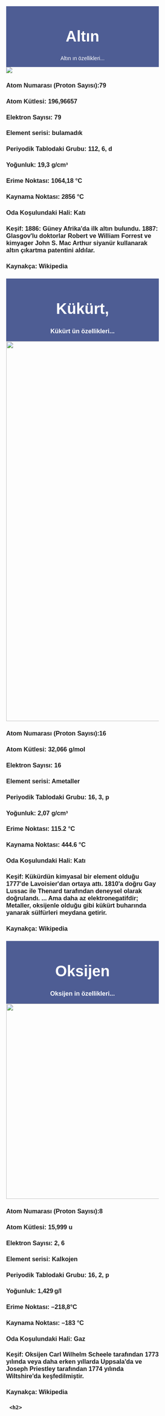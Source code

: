 <!DOCTYPE html>
<html lang="en">
<head>
<title>Elementler</title>
<meta charset="UTF-8">
<meta name="viewport" content="width=device-width, initial-scale=1">
<style>
* {
  box-sizing: border-box;
}

body {
  font-family: Arial, Helvetica, sans-serif;
  margin: 0;
}

/* Style the header */
.header {
  padding: 1px;
  text-align: center;
  background: #4E5D94;
  color: white;
}

/* Increase the font size of the h1 element */
.header h1 {
  font-size: 40px;
}

/* Style the top navigation bar */
.navbar {
  overflow: hidden;
  background-color: #4E5D94;
}

/* Style the navigation bar links */
.navbar a {
  float: left;
  display: block;
  color: #4E5D94;
  text-align: center;
  padding: 14px 20px;
  text-decoration: none;
}

/* Right-aligned link */
.navbar a.right {
  float: right;
}

/* Change color on hover */
.navbar a:hover {
  background-color: #4E5D94;
  color: black;
}
  
</style>
</head>
<body>

<div class="header">
  <h1>Altın</h1>
  <p>Altın ın özellikleri...</p>
</div>


</body>
  <img src= "https://pngimg.com/uploads/gold/gold_PNG11031.png">

  <h3> Atom Numarası (Proton Sayısı):79 </h3>
  <h3> Atom Kütlesi: 196,96657 <h3>
  <h3> Elektron Sayısı: 79 <h3> 
  <h3> Element serisi: bulamadık <h3> 
  <h3> Periyodik Tablodaki Grubu: 112, 6, d <h3>
  <h3> Yoğunluk: 19,3 g/cm³<h3>
  <h3> Erime Noktası:  1064,18 °C<h3>
  <h3> Kaynama Noktası: 2856 °C<h3>
  <h3> Oda Koşulundaki Hali: Katı<h3>
  <h3> Keşif: 1886: Güney Afrika'da ilk altın bulundu. 1887: Glasgov'lu doktorlar Robert ve William Forrest ve kimyager John S. Mac Arthur siyanür kullanarak altın çıkartma patentini aldılar. <h3>
  <h3> Kaynakça: Wikipedia <h3>
    
    
<style>
* {
  box-sizing: border-box;
}

body {
  font-family: Arial, Helvetica, sans-serif;
  margin: 0;
}

/* Style the header */
.header {
  padding: 1px;
  text-align: center;
  background: #4E5D94;
  color: white;
}

/* Increase the font size of the h1 element */
.header h1 {
  font-size: 40px;
}

/* Style the top navigation bar */
.navbar {
  overflow: hidden;
  background-color: #4E5D94;
}

/* Style the navigation bar links */
.navbar a {
  float: left;
  display: block;
  color: #4E5D94;
  text-align: center;
  padding: 14px 20px;
  text-decoration: none;
}

/* Right-aligned link */
.navbar a.right {
  float: right;
}

/* Change color on hover */
.navbar a:hover {
  background-color: #4E5D94;
  color: black;
}
  
</style>
</head>
<body>

<div class="header">
  <h1>Kükürt,
  </h1>
  <p>Kükürt ün özellikleri...</p>
</div>


</body>
  <img src= "https://www.enerjiportali.com/wp-content/uploads/2019/01/k%C3%BCk%C3%BCrt04.png" width=1000>
  <h3> Atom Numarası (Proton Sayısı):16 </h3>
  <h3> Atom Kütlesi: 32,066 g/mol <h3>
  <h3> Elektron Sayısı: 16 <h3> 
  <h3> Element serisi: Ametaller <h3> 
  <h3> Periyodik Tablodaki Grubu: 16, 3, p <h3>
  <h3> Yoğunluk: 2,07 g/cm³<h3>
  <h3> Erime Noktası:  115.2 °C<h3>
  <h3> Kaynama Noktası: 444.6 °C<h3>
  <h3> Oda Koşulundaki Hali: Katı<h3>
  <h3> Keşif: Kükürdün kimyasal bir element olduğu 1777'de Lavoisier'dan ortaya attı. 1810'a doğru Gay Lussac ile Thenard tarafından deneysel olarak doğrulandı. ... Ama daha az elektronegatifdir; Metaller, oksijenle olduğu gibi kükürt buharında yanarak sülfürleri meydana getirir. <h3>
  <h3> Kaynakça: Wikipedia <h3>
    
     
<style>
* {
  box-sizing: border-box;
}

body {
  font-family: Arial, Helvetica, sans-serif;
  margin: 0;
}
  
</style>
</head>
<body>

<div class="header">
  <h1>Oksijen</h1>
  <p>Oksijen in özellikleri...</p>
</div>


</body>
  <img src= "https://toraks.org.tr/site/sf/nmf/pre_migration/b4bee52d7b05cd4b053c873f9eff2fca3eec1416ab4bfa3ec8c7413187261418.jpg" width=1230 height=514 >
  <h3> Atom Numarası (Proton Sayısı):8 </h3>
  <h3> Atom Kütlesi: 15,999 u <h3>
  <h3> Elektron Sayısı: 2, 6 <h3> 
  <h3> Element serisi: 	Kalkojen <h3> 
  <h3> Periyodik Tablodaki Grubu: 16, 2, p <h3>
  <h3> Yoğunluk: 	1,429 g/l<h3>
  <h3> Erime Noktası:  –218,8°C<h3>
  <h3> Kaynama Noktası: –183 °C<h3>
  <h3> Oda Koşulundaki Hali: Gaz<h3>
  <h3> Keşif: Oksijen Carl Wilhelm Scheele tarafından 1773 yılında veya daha erken yıllarda Uppsala'da ve Joseph Priestley tarafından 1774 yılında Wiltshire'da keşfedilmiştir. <h3>
  <h3> Kaynakça: Wikipedia <h3>
    
     
 
     <h2>
</html>
   
